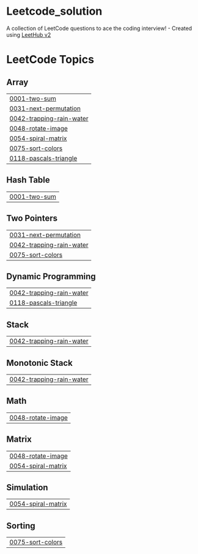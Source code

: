 # Leetcode_solution
A collection of LeetCode questions to ace the coding interview! - Created using [LeetHub v2](https://github.com/arunbhardwaj/LeetHub-2.0)

<!---LeetCode Topics Start-->
# LeetCode Topics
## Array
|  |
| ------- |
| [0001-two-sum](https://github.com/darxharsh373/Leetcode_solution/tree/master/0001-two-sum) |
| [0031-next-permutation](https://github.com/darxharsh373/Leetcode_solution/tree/master/0031-next-permutation) |
| [0042-trapping-rain-water](https://github.com/darxharsh373/Leetcode_solution/tree/master/0042-trapping-rain-water) |
| [0048-rotate-image](https://github.com/darxharsh373/Leetcode_solution/tree/master/0048-rotate-image) |
| [0054-spiral-matrix](https://github.com/darxharsh373/Leetcode_solution/tree/master/0054-spiral-matrix) |
| [0075-sort-colors](https://github.com/darxharsh373/Leetcode_solution/tree/master/0075-sort-colors) |
| [0118-pascals-triangle](https://github.com/darxharsh373/Leetcode_solution/tree/master/0118-pascals-triangle) |
## Hash Table
|  |
| ------- |
| [0001-two-sum](https://github.com/darxharsh373/Leetcode_solution/tree/master/0001-two-sum) |
## Two Pointers
|  |
| ------- |
| [0031-next-permutation](https://github.com/darxharsh373/Leetcode_solution/tree/master/0031-next-permutation) |
| [0042-trapping-rain-water](https://github.com/darxharsh373/Leetcode_solution/tree/master/0042-trapping-rain-water) |
| [0075-sort-colors](https://github.com/darxharsh373/Leetcode_solution/tree/master/0075-sort-colors) |
## Dynamic Programming
|  |
| ------- |
| [0042-trapping-rain-water](https://github.com/darxharsh373/Leetcode_solution/tree/master/0042-trapping-rain-water) |
| [0118-pascals-triangle](https://github.com/darxharsh373/Leetcode_solution/tree/master/0118-pascals-triangle) |
## Stack
|  |
| ------- |
| [0042-trapping-rain-water](https://github.com/darxharsh373/Leetcode_solution/tree/master/0042-trapping-rain-water) |
## Monotonic Stack
|  |
| ------- |
| [0042-trapping-rain-water](https://github.com/darxharsh373/Leetcode_solution/tree/master/0042-trapping-rain-water) |
## Math
|  |
| ------- |
| [0048-rotate-image](https://github.com/darxharsh373/Leetcode_solution/tree/master/0048-rotate-image) |
## Matrix
|  |
| ------- |
| [0048-rotate-image](https://github.com/darxharsh373/Leetcode_solution/tree/master/0048-rotate-image) |
| [0054-spiral-matrix](https://github.com/darxharsh373/Leetcode_solution/tree/master/0054-spiral-matrix) |
## Simulation
|  |
| ------- |
| [0054-spiral-matrix](https://github.com/darxharsh373/Leetcode_solution/tree/master/0054-spiral-matrix) |
## Sorting
|  |
| ------- |
| [0075-sort-colors](https://github.com/darxharsh373/Leetcode_solution/tree/master/0075-sort-colors) |
<!---LeetCode Topics End-->